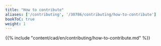 ```yaml
---
title: "How to contribute"
aliases: ['/contributing', '/30786/contributing/how-to-contribute']
bookToC: true
weight: 1
---
```


{{% include "content/cad/en/contributing/how-to-contribute.md" %}}